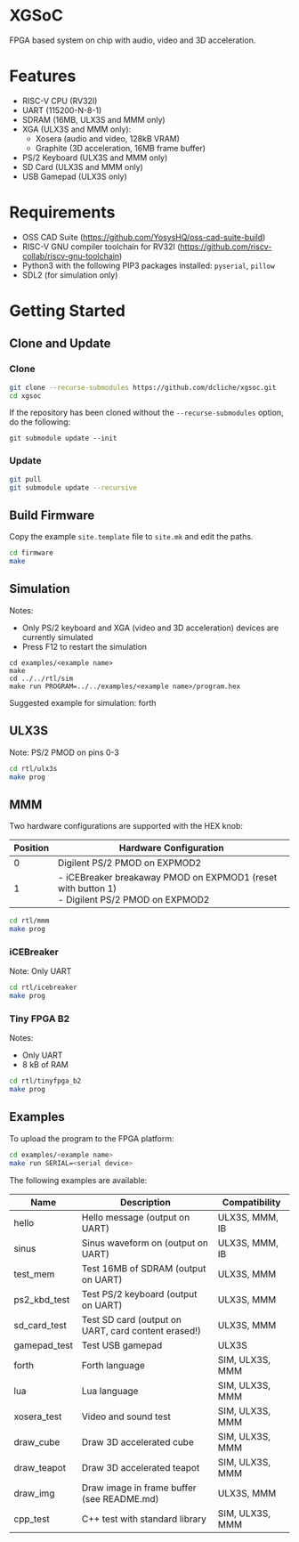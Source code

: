 # XGSoC 

FPGA based system on chip with audio, video and 3D acceleration.

# Features

- RISC-V CPU (RV32I)
- UART (115200-N-8-1)
- SDRAM (16MB, ULX3S and MMM only)
- XGA (ULX3S and MMM only):
  - Xosera (audio and video, 128kB VRAM)
  - Graphite (3D acceleration, 16MB frame buffer)
- PS/2 Keyboard (ULX3S and MMM only)
- SD Card (ULX3S and MMM only)
- USB Gamepad (ULX3S only)

# Requirements

- OSS CAD Suite (https://github.com/YosysHQ/oss-cad-suite-build)
- RISC-V GNU compiler toolchain for RV32I (https://github.com/riscv-collab/riscv-gnu-toolchain)
- Python3 with the following PIP3 packages installed: `pyserial`, `pillow`
- SDL2 (for simulation only)

# Getting Started

## Clone and Update

### Clone

```bash
git clone --recurse-submodules https://github.com/dcliche/xgsoc.git
cd xgsoc
```

If the repository has been cloned without the `--recurse-submodules` option, do the following:
```
git submodule update --init
```

### Update

```bash
git pull
git submodule update --recursive
```

## Build Firmware

Copy the example `site.template` file to `site.mk` and edit the paths.

```bash
cd firmware
make
```

## Simulation

Notes:
- Only PS/2 keyboard and XGA (video and 3D acceleration) devices are currently simulated
- Press F12 to restart the simulation

```
cd examples/<example name>
make
cd ../../rtl/sim
make run PROGRAM=../../examples/<example name>/program.hex
```

Suggested example for simulation: forth

## ULX3S

Note: PS/2 PMOD on pins 0-3

```bash
cd rtl/ulx3s
make prog
```

## MMM

Two hardware configurations are supported with the HEX knob:

| Position  | Hardware Configuration                                                        |
| --------- | -------------------------------------------------------------------------------
| 0         | Digilent PS/2 PMOD on EXPMOD2                                                 |
| 1         | - iCEBreaker breakaway PMOD on EXPMOD1 (reset with button 1)<br>- Digilent PS/2 PMOD on EXPMOD2 |

```bash
cd rtl/mmm
make prog
```

### iCEBreaker

Note: Only UART

```bash
cd rtl/icebreaker
make prog
```

### Tiny FPGA B2

Notes:
 - Only UART
 - 8 kB of RAM

```bash
cd rtl/tinyfpga_b2
make prog
```

## Examples

To upload the program to the FPGA platform:

```bash
cd examples/<example name>
make run SERIAL=<serial device>
```

The following examples are available:

| Name         | Description                                         | Compatibility    |
| ------------ | --------------------------------------------------- | ---------------- |
| hello        | Hello message (output on UART)                      | ULX3S, MMM, IB   |
| sinus        | Sinus waveform on (output on UART)                  | ULX3S, MMM, IB   |
| test_mem     | Test 16MB of SDRAM (output on UART)                 | ULX3S, MMM       |
| ps2_kbd_test | Test PS/2 keyboard (output on UART)                 | ULX3S, MMM       |
| sd_card_test | Test SD card (output on UART, card content erased!) | ULX3S, MMM       |
| gamepad_test | Test USB gamepad                                    | ULX3S            |
| forth        | Forth language                                      | SIM, ULX3S, MMM  |
| lua          | Lua language                                        | SIM, ULX3S, MMM  |
| xosera_test  | Video and sound test                                | SIM, ULX3S, MMM  |
| draw_cube    | Draw 3D accelerated cube                            | SIM, ULX3S, MMM  |
| draw_teapot  | Draw 3D accelerated teapot                          | SIM, ULX3S, MMM  |
| draw_img     | Draw image in frame buffer (see README.md)          | ULX3S, MMM       |
| cpp_test     | C++ test with standard library                      | SIM, ULX3S, MMM  |
